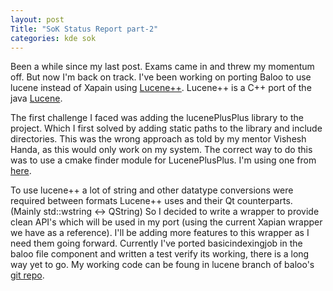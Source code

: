 ```yaml
---
layout: post
Title: "SoK Status Report part-2"
categories: kde sok
---
```

Been a while since my last post. Exams came in and threw my momentum off. But now I'm back on track.
I've been working on porting Baloo to use lucene instead of Xapain using [Lucene++](https://github.com/luceneplusplus/LucenePlusPlus).
Lucene++ is a C++ port of the java [Lucene](http://lucene.apache.org/).

The first challenge I faced was adding the lucenePlusPlus library to the project. Which I first solved by adding static paths to the library and include directories. This was the wrong approach as told by my mentor Vishesh Handa, as this would only work on my system. The correct way to do this was to use a cmake finder module for LucenePlusPlus. I'm using one from [here](https://github.com/emjotde/lucenept/blob/master/cmake/FindLucenePlusPlus.cmake).

To use lucene++ a lot of string and other datatype conversions were required between formats Lucene++ uses and their Qt counterparts. (Mainly std::wstring <-> QString) So I decided to write a wrapper to provide clean API's which will be used in my port (using the current Xapian wrapper we have as a reference). I'll be adding more features to this wrapper as I need them going forward. Currently I've ported basicindexingjob in the baloo file component and written a test verify its working, there is a long way yet to go. My working code can be foung in lucene branch of baloo's [git repo](http://quickgit.kde.org/?p=baloo.git&a=shortlog&h=694548c7248eb7e03d963225d54ef78fa12f5602).
